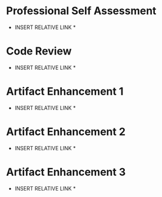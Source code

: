 # Professional Self Assessment
* INSERT RELATIVE LINK *

# Code Review
* INSERT RELATIVE LINK *

# Artifact Enhancement 1
* INSERT RELATIVE LINK *

# Artifact Enhancement 2
* INSERT RELATIVE LINK *

# Artifact Enhancement 3
* INSERT RELATIVE LINK *
